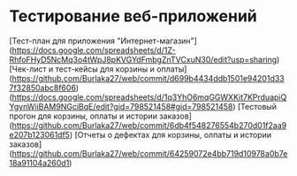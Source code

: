 # Тестирование веб-приложений
[Тест-план для приложения "Интернет-магазин"]
(https://docs.google.com/spreadsheets/d/1Z-RhfoFHyD5NcMq3o4tWpJ8pKVGYdFmbgZnTVCxuN30/edit?usp=sharing)
[Чек-лист и тест-кейсы для корзины и оплаты]
(https://github.com/Burlaka27/web/commit/d699b4434ddb1501e94201d337f32850abc8f606)
(https://docs.google.com/spreadsheets/d/1q3YhO6mqGGWXKit7KPrduapiQYgynWiiBAM9NGciBqE/edit?gid=798521458#gid=798521458)
[Тестовый прогон для корзины, оплаты и истории заказов]
(https://github.com/Burlaka27/web/commit/6db4f548276554b270d01f2aa9e207b123061df5)
[Отчеты о дефектах для корзины, олпаты и истории заказов]
(https://github.com/Burlaka27/web/commit/64259072e4bb719d10978a0b7e18a91104a260d1)
